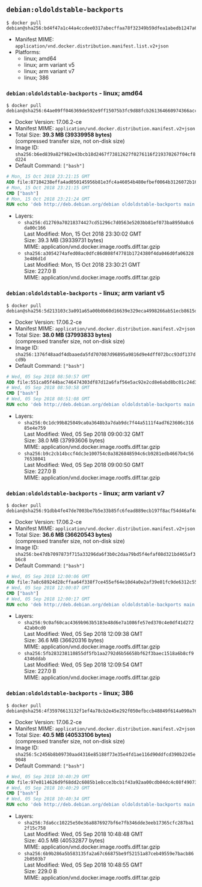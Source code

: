 ## `debian:oldoldstable-backports`

```console
$ docker pull debian@sha256:bd4f47a1c44a4ccdee0317abecffaa78f32349b59dfea1abedb1247a60448b14
```

-	Manifest MIME: `application/vnd.docker.distribution.manifest.list.v2+json`
-	Platforms:
	-	linux; amd64
	-	linux; arm variant v5
	-	linux; arm variant v7
	-	linux; 386

### `debian:oldoldstable-backports` - linux; amd64

```console
$ docker pull debian@sha256:64ae09ff046369de592e9ff15075b3fc9d88fcb261364660974366acc6da2172
```

-	Docker Version: 17.06.2-ce
-	Manifest MIME: `application/vnd.docker.distribution.manifest.v2+json`
-	Total Size: **39.3 MB (39339958 bytes)**  
	(compressed transfer size, not on-disk size)
-	Image ID: `sha256:b6ed839a82f982e43bcb18d2467f73812627f0276116f219370267f04cf8d224`
-	Default Command: `["bash"]`

```dockerfile
# Mon, 15 Oct 2018 23:21:15 GMT
ADD file:87104238effa4ad050145956b81e3fc4a46054b480efbef0064b3126072b16fc in / 
# Mon, 15 Oct 2018 23:21:15 GMT
CMD ["bash"]
# Mon, 15 Oct 2018 23:21:24 GMT
RUN echo 'deb http://deb.debian.org/debian oldoldstable-backports main' > /etc/apt/sources.list.d/backports.list
```

-	Layers:
	-	`sha256:d12769a70218374427cd51296c7d0563e5203bb81ef073ba8950a8c6da00c166`  
		Last Modified: Mon, 15 Oct 2018 23:30:02 GMT  
		Size: 39.3 MB (39339731 bytes)  
		MIME: application/vnd.docker.image.rootfs.diff.tar.gzip
	-	`sha256:a3054274afed08ac0dfc86d808f47781b1724380f4da046d0fa063283e486d1d`  
		Last Modified: Mon, 15 Oct 2018 23:30:21 GMT  
		Size: 227.0 B  
		MIME: application/vnd.docker.image.rootfs.diff.tar.gzip

### `debian:oldoldstable-backports` - linux; arm variant v5

```console
$ docker pull debian@sha256:5d213103c3a091a65a00b0b60d16639e329eca4998266ab51ecb8615da7beea2
```

-	Docker Version: 17.06.2-ce
-	Manifest MIME: `application/vnd.docker.distribution.manifest.v2+json`
-	Total Size: **38.0 MB (37993833 bytes)**  
	(compressed transfer size, not on-disk size)
-	Image ID: `sha256:1376f48aadf4dbaaeda5fd707087d96895a9816d9e4dff072bcc93df137dcd9b`
-	Default Command: `["bash"]`

```dockerfile
# Wed, 05 Sep 2018 08:50:57 GMT
ADD file:551ca05f44bac746474303df87d12a6faf56e5ac92e2cd8e6abd8bc01c24d32a in / 
# Wed, 05 Sep 2018 08:50:58 GMT
CMD ["bash"]
# Wed, 05 Sep 2018 08:51:08 GMT
RUN echo 'deb http://deb.debian.org/debian oldoldstable-backports main' > /etc/apt/sources.list.d/backports.list
```

-	Layers:
	-	`sha256:0c1dc99b825049ca0a3648b3a7dab9dc7f44a5111f4ad7623606c31685e4e759`  
		Last Modified: Wed, 05 Sep 2018 09:00:32 GMT  
		Size: 38.0 MB (37993606 bytes)  
		MIME: application/vnd.docker.image.rootfs.diff.tar.gzip
	-	`sha256:b9c2cb14bccf4dc3e100754c0a3826848594c6cb9281edb4667b4c5676538041`  
		Last Modified: Wed, 05 Sep 2018 09:00:50 GMT  
		Size: 227.0 B  
		MIME: application/vnd.docker.image.rootfs.diff.tar.gzip

### `debian:oldoldstable-backports` - linux; arm variant v7

```console
$ docker pull debian@sha256:91dbb4fe47de7003be7b5e33b85fc6fead889ecb197f8acf54d46af4d1dc1e12
```

-	Docker Version: 17.06.2-ce
-	Manifest MIME: `application/vnd.docker.distribution.manifest.v2+json`
-	Total Size: **36.6 MB (36620543 bytes)**  
	(compressed transfer size, not on-disk size)
-	Image ID: `sha256:be47db7097873f715a33296da6f3b0c2daa79bd5f4efaf08d321bd465af3b6c8`
-	Default Command: `["bash"]`

```dockerfile
# Wed, 05 Sep 2018 12:00:06 GMT
ADD file:7a8c68924d28cffaa64f338f7ce455ef64e10d4a0e2af39e01fc9de6312c5530 in / 
# Wed, 05 Sep 2018 12:00:07 GMT
CMD ["bash"]
# Wed, 05 Sep 2018 12:00:17 GMT
RUN echo 'deb http://deb.debian.org/debian oldoldstable-backports main' > /etc/apt/sources.list.d/backports.list
```

-	Layers:
	-	`sha256:9c0af60cac4369b963b5183e48d6e7a1086fe57ed370c4e0df41d27242ab0cd0`  
		Last Modified: Wed, 05 Sep 2018 12:09:38 GMT  
		Size: 36.6 MB (36620316 bytes)  
		MIME: application/vnd.docker.image.rootfs.diff.tar.gzip
	-	`sha256:5fb283238110855df5fb1aa2792d6b56658bf62f3baec1518a6b8cf94346ddab`  
		Last Modified: Wed, 05 Sep 2018 12:09:54 GMT  
		Size: 227.0 B  
		MIME: application/vnd.docker.image.rootfs.diff.tar.gzip

### `debian:oldoldstable-backports` - linux; 386

```console
$ docker pull debian@sha256:4f35976613132f1ef4a78cb2e45e292f050efbccb48849f614a090a76999bb1e
```

-	Docker Version: 17.06.2-ce
-	Manifest MIME: `application/vnd.docker.distribution.manifest.v2+json`
-	Total Size: **40.5 MB (40533106 bytes)**  
	(compressed transfer size, not on-disk size)
-	Image ID: `sha256:5c2456b8b09730aad4316e85188f73e35e4fd1ae116d90ddfcd390b2245e9048`
-	Default Command: `["bash"]`

```dockerfile
# Wed, 05 Sep 2018 10:40:29 GMT
ADD file:97e0114626d9f68dd2c6085b1e8cce3bcb1f43a92aa00cdb04dc4c08f49073b7 in / 
# Wed, 05 Sep 2018 10:40:29 GMT
CMD ["bash"]
# Wed, 05 Sep 2018 10:40:34 GMT
RUN echo 'deb http://deb.debian.org/debian oldoldstable-backports main' > /etc/apt/sources.list.d/backports.list
```

-	Layers:
	-	`sha256:7da6cc10225e50e36a8876927bf6e7fb346dde3eeb17365cfc287ba12f15c758`  
		Last Modified: Wed, 05 Sep 2018 10:48:48 GMT  
		Size: 40.5 MB (40532877 bytes)  
		MIME: application/vnd.docker.image.rootfs.diff.tar.gzip
	-	`sha256:6b9b286a5b583135fa2a67c66875be9f52151a87ceb49559e7bacb862b0503b7`  
		Last Modified: Wed, 05 Sep 2018 10:48:55 GMT  
		Size: 229.0 B  
		MIME: application/vnd.docker.image.rootfs.diff.tar.gzip
